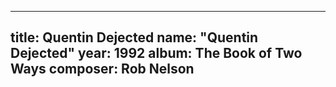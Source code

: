 
---
title: Quentin Dejected
name: "Quentin Dejected"
year:  1992
album: The Book of Two Ways
composer: Rob Nelson
---
